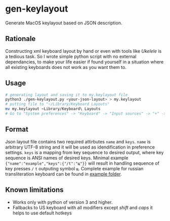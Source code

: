 # gen-keylayout
Generate MacOS keylayout based on JSON description.

## Rationale
Constructing xml keyboard layout by hand or even with tools like *Ukelele* is a tedious task.
So I wrote simple python script with no external dependancies, to make your life easier if 
found yourself in a situation where all existing keyboards does not work as you want them to.

## Usage
```bash
# generating layout and saving it to my.keylayout file
python3 ./gen-keylayout.py <your-json-layout> > my.keylayout
# putting file to "~/Library/Keyboard Layouts"
mv my.keylayout ~Library/Keyboard\ Layouts
# Go to "System preferences" -> "Keyboard" -> "Input sources" -> "+" -> "Others" -> "YOUR LAYOUT NAME"
```

## Format
Json layout file contains two required attirbutes `name` and `keys`. `name` is arbitrary UTF-8
string and it will be used as idendification in preference settings. `keys` is a mapping
from key sequence to desired output, where key sequence is ANSI names of desired keys.
Minimal example `{"name":"example","keys":{"/t":"щ"}}` will result in handling sequence of
key presses `/` `t` outputing symbol `щ`. Complete example for russian transliteration keyboard
can be found in [example folder](example).

## Known limitations
* Works only with python of version 3 and higher.
* Fallbacks to US keyboard with all modifiers except *shift* and *caps*
  it helps to use default hotkeys
